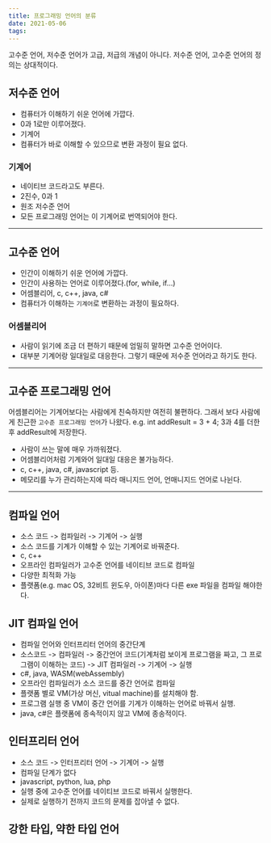 ```yaml
---
title: 프로그래밍 언어의 분류
date: 2021-05-06
tags:
---
```


고수준 언어, 저수준 언어가 고급, 저급의 개념이 아니다. 저수준 언어, 고수준 언어의 정의는 상대적이다.

## 저수준 언어

- 컴퓨터가 이해하기 쉬운 언어에 가깝다.
- 0과 1로만 이루어졌다.
- 기계어
- 컴퓨터가 바로 이해할 수 있으므로 변환 과정이 필요 없다.

### 기계어

- 네이티브 코드라고도 부른다.
- 2진수, 0과 1
- 원조 저수준 언어
- 모든 프로그래밍 언어는 이 기계어로 번역되어야 한다.

---

## 고수준 언어

- 인간이 이해하기 쉬운 언어에 가깝다.
- 인간이 사용하는 언어로 이루어졌다.(for, while, if...)
- 어셈블리어, c, c++, java, c#
- 컴퓨터가 이해하는 `기계어`로 변환하는 과정이 필요하다.

### 어셈블리어

- 사람이 읽기에 조금 더 편하기 때문에 엄밀히 말하면 고수준 언어이다.
- 대부분 기계어랑 일대일로 대응한다. 그렇기 때문에 저수준 언어라고 하기도 한다.

---

## 고수준 프로그래밍 언어

어셈블리어는 기계어보다는 사람에게 친숙하지만 여전히 불편하다. 그래서 보다 사람에게 친근한 `고수준 프로그래밍 언어`가 나왔다. e.g. int addResult = 3 + 4; 3과 4를 더한 후 addResult에 저장한다.

- 사람이 쓰는 말에 매우 가까워졌다.
- 어셈블리어처럼 기계와어 일대일 대응은 불가능하다.
- c, c++, java, c#, javascript 등.
- 메모리를 누가 관리하는지에 따라 매니지드 언어, 언매니지드 언어로 나뉜다.

---

## 컴파일 언어

- 소스 코드 -> 컴파일러 -> 기계어 -> 실행
- 소스 코드를 기계가 이해할 수 있는 기계어로 바꿔준다.
- c, c++
- 오프라인 컴파일러가 고수준 언어를 네이티브 코드로 컴파일
- 다양한 최적화 가능
- 플랫폼(e.g. mac OS, 32비트 윈도우, 아이폰)마다 다른 exe 파일을 컴파일 해야한다.

## JIT 컴파일 언어

- 컴파일 언어와 인터프리터 언어의 중간단계
- 소스코드 -> 컴파일러 -> 중간언어 코드(기계처럼 보이게 프로그램을 짜고, 그 프로그램이 이해하는 코드) -> JIT 컴파일러 -> 기계어 -> 실행
- c#, java, WASM(webAssembly)
- 오프라인 컴파일러가 소스 코드를 중간 언어로 컴파일
- 플랫폼 별로 VM(가상 머신, vitual machine)를 설치해야 함.
- 프로그램 실행 중 VM이 중간 언어를 기계가 이해하는 언어로 바꿔서 실행.
- java, c#은 플랫폼에 종속적이지 않고 VM에 종송적이다.

## 인터프리터 언어

- 소스 코드 -> 인터프리터 언어 -> 기계어 -> 실행
- 컴파일 단계가 없다
- javascript, python, lua, php
- 실행 중에 고수준 언어를 네이티브 코드로 바꿔서 실행한다.
- 실제로 실행하기 전까지 코드의 문제를 잡아낼 수 없다.

## 강한 타입, 약한 타입 언어
